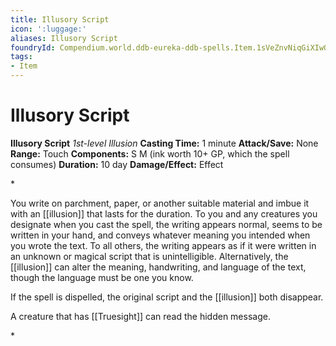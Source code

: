 ```yaml
---
title: Illusory Script
icon: ':luggage:'
aliases: Illusory Script
foundryId: Compendium.world.ddb-eureka-ddb-spells.Item.1sVeZnvNiqGiXIwO
tags:
- Item
---
```


# Illusory Script

**Illusory Script**
_1st-level Illusion_
**Casting Time:** 1 minute
**Attack/Save:** None
**Range:** Touch
**Components:** S M (ink worth 10+ GP, which the spell consumes)
**Duration:** 10 day
**Damage/Effect:** Effect

*<p>You write on parchment, paper, or another suitable material and imbue it with an [[illusion]] that lasts for the duration. To you and any creatures you designate when you cast the spell, the writing appears normal, seems to be written in your hand, and conveys whatever meaning you intended when you wrote the text. To all others, the writing appears as if it were written in an unknown or magical script that is unintelligible. Alternatively, the [[illusion]] can alter the meaning, handwriting, and language of the text, though the language must be one you know.

If the spell is dispelled, the original script and the [[illusion]] both disappear.

A creature that has [[Truesight]] can read the hidden message.</p>*